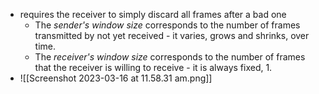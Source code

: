 
- requires the receiver to simply discard all frames after a bad one 
	- The _sender's window size_ corresponds to the number of frames transmitted by not yet received - it varies, grows and shrinks, over time.
	- The _receiver's window size_ corresponds to the number of frames that the receiver is willing to receive - it is always fixed, 1.
- ![[Screenshot 2023-03-16 at 11.58.31 am.png]]